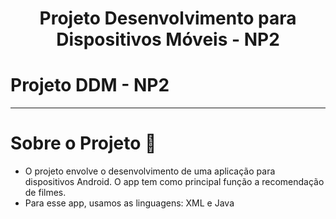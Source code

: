 <div align="center">
  <h1>Projeto Desenvolvimento para Dispositivos Móveis - NP2</h1>
</div>

<h1>Projeto DDM - NP2</h1>

---

# Sobre o Projeto 📱

- O projeto envolve o desenvolvimento de uma aplicação para dispositivos Android. O app tem como principal função a recomendação de filmes.
- Para esse app, usamos as linguagens: XML e Java

